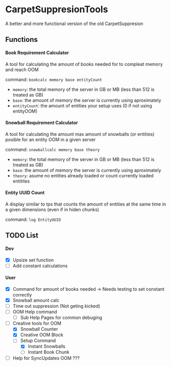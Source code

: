 # CarpetSuppresionTools
A better and more functional version of the old CarpetSuppresion

## Functions
#### Book Requirement Calculator
A tool for calculating the amount of books needed for to compleat memory and reach OOM

command: `bookcalc memory base entityCount`
- `memory`: the total memory of the server in GB or MB (less than 512 is treated as GB)
- `base`: the amount of memory the server is currently using aproximately
- `entityCount`: the amount of entities your setup uses (0 if not using entityOOM)

#### Snowball Requirement Calculator
A tool for calculating the amount max amount of snowballs (or entities) posible for an entity OOM in a given server

command: `snowballcalc memory base theory`
- `memory`: the total memory of the server in GB or MB (less than 512 is treated as GB)
- `base`: the amount of memory the server is currently using aproximately
- `theory`: asume no entities already loaded or count currently loaded entitites

#### Entity UUID Count
A display similar to tps that counts the amount of entities at the same time in a given dimensions (even if in hiden chunks)

command: `log EntityUUID`

## TODO List
#### Dev
- [x] Upsize set function
- [ ] Add constant calculations
#### User
- [x] Command for amount of books needed -> Needs testing to set constant correctly
- [x] Snowball amount calc
- [ ] Time out suppression (Not geting kicked)
- [ ] OOM Help command 
    - [ ] Sub Help Pages for common debuging
- [ ] Creative tools for OOM
    - [X] Snowball Counter
    - [X] Creative OOM Block
    - [ ] Setup Command
      - [X] Instant Snowballs
      - [ ] Instant Book Chunk
- [ ] Help for SyncUpdates OOM ???
